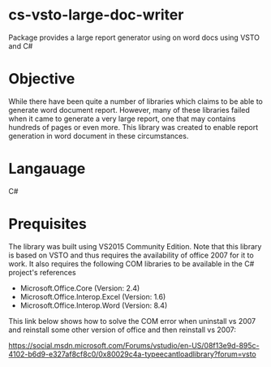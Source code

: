 # cs-vsto-large-doc-writer
Package provides a large report generator using on word docs using VSTO and C#

# Objective

While there have been quite a number of libraries which claims to be able to generate word document report. However, many of these libraries failed when it came to generate a very large report, one that may contains hundreds of pages or even more. This library was created to enable report generation in word document in these circumstances.

# Langauage

C# 

# Prequisites

The library was built using VS2015 Community Edition. Note that this library is based on VSTO and thus requires the availability of office 2007 for it to work. It also requires the following COM libraries to be available in the C# project's references

* Microsoft.Office.Core (Version: 2.4)
* Microsoft.Office.Interop.Excel (Version: 1.6)
* Microsoft.Office.Interop.Word (Version: 8.4)

This link below shows how to solve the COM error when uninstall vs 2007 and reinstall some other version of office and then reinstall vs 2007:

https://social.msdn.microsoft.com/Forums/vstudio/en-US/08f13e9d-895c-4102-b6d9-e327af8cf8c0/0x80029c4a-typeecantloadlibrary?forum=vsto



